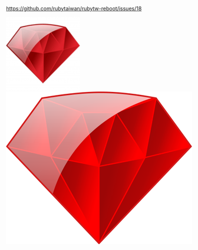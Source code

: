 https://github.com/rubytaiwan/rubytw-reboot/issues/18

![original](rubytaiwan.png)
![svg](rubytaiwan.svg)
